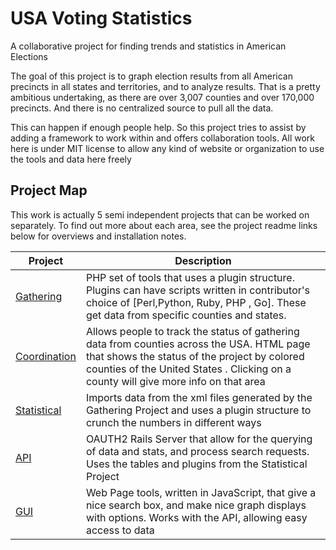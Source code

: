 # USA Voting Statistics


A collaborative project for finding trends and statistics in American Elections

The goal of this project is to graph election results from all American precincts in all states and territories, and to analyze results. That is a pretty ambitious undertaking, as there are over 3,007 counties and over 170,000 precincts. And there is no centralized source to pull all the data.

This can happen if enough people help. So this project tries to assist by adding  a framework to work within and offers collaboration tools. All work here is under MIT license to allow any kind of website or organization to use the tools and data here freely

## Project Map 
This work is actually 5 semi independent projects that can be worked on separately. To find out more about each area, see the project readme links below for overviews and installation notes. 

| Project        | Description     |
| ------------- |------------- | 
|  [Gathering](gathering/README.md)      | PHP set of tools that uses a plugin structure. Plugins can have scripts written in contributor's choice of [Perl,Python, Ruby, PHP , Go]. These get data from specific counties and states.  |
|  [Coordination](coordination/README.md)     | Allows people to track the status of gathering data from counties across the USA. HTML page that shows the status of the project by colored counties of the United States . Clicking on a county will give more info on that area |
| [Statistical](statistical/README.md)  | Imports data from the xml files generated by the Gathering Project and uses a plugin structure to crunch the numbers in different ways |
| [API](api/README.md)  | OAUTH2 Rails Server that allow for the querying of data and stats, and process search requests. Uses the tables and plugins from the Statistical Project       |
| [GUI](gui/README.md)  | Web Page tools, written in JavaScript, that give a nice search box, and make nice graph displays with options. Works with the API, allowing easy access to data   |



